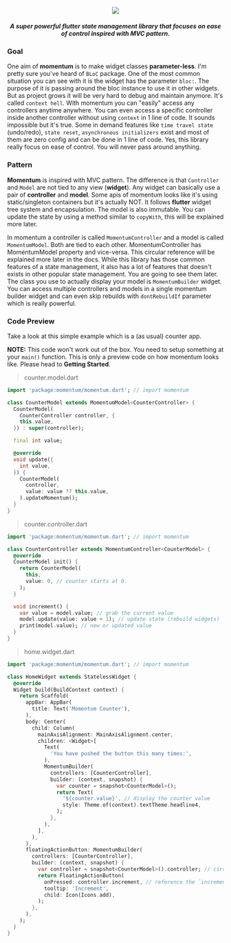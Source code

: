 <p align="center">
  <img src="https://i.imgur.com/DAFGeAd.png">
</p>

<h5 align="center">A super powerful flutter state management library that focuses on ease of control inspired with MVC pattern.</h5>

### Goal

One aim of **momentum** is to make widget classes **parameter-less**. I'm pretty sure you've heard of `BLoC` package. One of the most common situation you can see with it is the widget has the parameter `bloc:`. The purpose of it is passing around the bloc instance to use it in other widgets. But as project grows it will be very hard to debug and maintain anymore. It's called `context hell`. With momentum you can "easily" access any controllers anytime anywhere. You can even access a specific controller inside another controller without using `context` in 1 line of code. It sounds impossible but it's true. Some in demand features like `time travel state` (undo/redo), `state reset`, `asynchronous initializers` exist and most of them are zero config and can be done in 1 line of code. Yes, this library really focus on ease of control. You will never pass around anything.

### Pattern

**Momentum** is inspired with MVC pattern. The difference is that `Controller` and `Model` are not tied to any view (**widget**). Any widget can basically use a pair of **controller** and **model**. Some apis of momentum looks like it's using static/singleton containers but it's actually NOT. It follows **flutter** widget tree system and encapsulation. The model is also immutable. You can update the state by using a method similar to `copyWith`, this will be explained more later.

In momentum a controller is called `MomentumController` and a model is called `MomentumModel`. Both are tied to each other. MomentumController has MomentumModel property and vice-versa. This circular reference will be explained more later in the docs. While this library has those common features of a state management, it also has a lot of features that doesn't exists in other popular state management. You are going to see them later. The class you use to actually display your model is `MomentumBuilder` widget. You can access multiple controllers and models in a single momentum builder widget and can even skip rebuilds with `dontRebuildIf` parameter which is really powerful.

### Code Preview

Take a look at this simple example which is a (as usual) counter app.

**NOTE:** This code won't work out of the box. You need to setup something at your `main()` function. This is only a preview code on how momentum looks like. Please head to **Getting Started**.

> counter.model.dart

```dart
import 'package:momentum/momentum.dart'; // import momentum

class CounterModel extends MomentumModel<CounterController> {
  CounterModel(
    CounterController controller, {
    this.value,
  }) : super(controller);

  final int value;

  @override
  void update({
    int value,
  }) {
    CounterModel(
      controller,
      value: value ?? this.value,
    ).updateMomentum();
  }
}
```

> counter.controller.dart

```dart
import 'package:momentum/momentum.dart'; // import momentum

class CounterController extends MomentumController<CounterModel> {
  @override
  CounterModel init() {
    return CounterModel(
      this,
      value: 0, // counter starts at 0.
    );
  }

  void increment() {
    var value = model.value; // grab the current value
    model.update(value: value + 1); // update state (rebuild widgets)
    print(model.value); // new or updated value
  }
}
```

> home.widget.dart

```dart
import 'package:momentum/momentum.dart'; // import momentum

class HomeWidget extends StatelessWidget {
  @override
  Widget build(BuildContext context) {
    return Scaffold(
      appBar: AppBar(
        title: Text('Momentum Counter'),
      ),
      body: Center(
        child: Column(
          mainAxisAlignment: MainAxisAlignment.center,
          children: <Widget>[
            Text(
              'You have pushed the button this many times:',
            ),
            MomentumBuilder(
              controllers: [CounterController],
              builder: (context, snapshot) {
                var counter = snapshot<CounterModel>();
                return Text(
                  '${counter.value}', // display the counter value
                  style: Theme.of(context).textTheme.headline4,
                );
              },
            ),
          ],
        ),
      ),
      floatingActionButton: MomentumBuilder(
        controllers: [CounterController],
        builder: (context, snapshot) {
          var controller = snapshot<CounterModel>().controller; // circular reference.
          return FloatingActionButton(
            onPressed: controller.increment, // reference the `increment` method we defined above ^
            tooltip: 'Increment',
            child: Icon(Icons.add),
          );
        },
      ),
    );
  }
}
```
